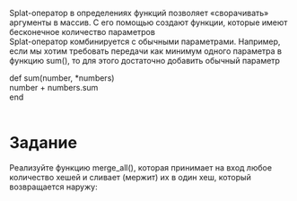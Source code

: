 Splat-оператор в определениях функций позволяет «сворачивать» аргументы в массив. С его помощью создают функции, которые имеют бесконечное количество параметров<br>
Splat-оператор комбинируется с обычными параметрами. Например, если мы хотим требовать передачи как минимум одного параметра в функцию sum(), то для этого достаточно добавить обычный параметр<br>

def sum(number, *numbers)<br>
  number + numbers.sum<br>
end<br><br>
# Задание
Реализуйте функцию merge_all(), которая принимает на вход любое количество хешей и сливает (мержит) их в один хеш, который возвращается наружу:

